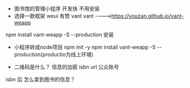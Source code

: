 - 图书馆的管理小程序
  开发快 不用安装
- 选择一款框架
 weui 有赞 vant
 vant ---->https://youzan.github.io/vant-weapp

 npm install vant-weapp -S --production 安装 

 - 小程序转成node项目
  npm  init -y
  npm install vant-weapp -S --production(productio为线上环境)
  
- 二维码是什么？
信息的加密
isbn url 公众账号

isbn 后 怎么拿到图书的信息？
